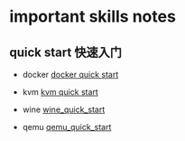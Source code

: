 # important skills notes

## quick start 快速入门

 - docker [docker quick start](docker_quick_start.md)

 - kvm [kvm quick start](kvm_quick_start.md)
 
 - wine [wine_quick_start](wine_quick_start.md)
 
 - qemu [qemu_quick_start](qemu_quick_start.md) 
